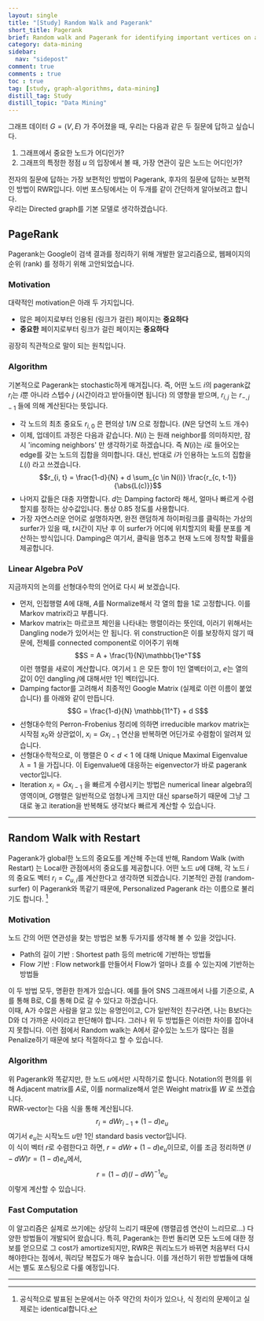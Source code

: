 ```yaml
---
layout: single
title: "[Study] Random Walk and Pagerank"
short_title: Pagerank
brief: Random walk and Pagerank for identifying important vertices on a graph
category: data-mining
sidebar:
  nav: "sidepost"
comment: true
comments : true
toc : true
tag: [study, graph-algorithms, data-mining] 
distill_tag: Study
distill_topic: "Data Mining"
---
```


그래프 데이터 $G = (V, E)$ 가 주어졌을 때, 우리는 다음과 같은 두 질문에 답하고 싶습니다. 
1. 그래프에서 중요한 노드가 어디인가? 
2. 그래프의 특정한 정점 $u$ 의 입장에서 볼 때, 가장 연관이 깊은 노드는 어디인가?

전자의 질문에 답하는 가장 보편적인 방법이 Pagerank, 후자의 질문에 답하는 보편적인 방법이 RWR입니다. 이번 포스팅에서는 이 두개를 같이 간단하게 알아보려고 합니다.  
우리는 Directed graph를 기본 모델로 생각하겠습니다. 

## PageRank 
Pagerank는 Google이 검색 결과를 정리하기 위해 개발한 알고리즘으로, 웹페이지의 순위 (rank) 를 정하기 위해 고안되었습니다.

### Motivation
대략적인 motivation은 아래 두 가지입니다.

- 많은 페이지로부터 인용된 (링크가 걸린) 페이지는 **중요하다**
- **중요한** 페이지로부터 링크가 걸린 페이지는 **중요하다**

굉장히 직관적으로 말이 되는 원칙입니다. 

### Algorithm
기본적으로 Pagerank는 stochastic하게 매겨집니다. 즉, 어떤 노드 $i$의 pagerank값 $r_i$는 $i$뿐 아니라 스텝수 $j$ (시간이라고 받아들이면 됩니다) 의 영향을 받으며, $r_{i, j}$ 는 $r_{-, j-1}$ 들에 의해 계산된다는 뜻입니다. 

- 각 노드의 최초 중요도 $r_{i, 0}$ 은 편의상 $1/N$ 으로 정합니다. ($N$은 당연히 노드 개수)
- 이제, 업데이트 과정은 다음과 같습니다. $N(i)$ 는 원래 neighbor를 의미하지만, 잠시 'incoming neighbors' 만 생각하기로 하겠습니다. 즉 $N(i)$는 $i$로 들어오는 edge를 갖는 노드의 집합을 의미합니다. 대신, 반대로 $i$가 인용하는 노드의 집합을 $L(i)$ 라고 쓰겠습니다. 
$$r_{i, t} = \frac{1-d}{N} + d \sum_{c \in N(i)} \frac{r_{c, t-1}}{\abs{L(c)}}$$
- 나머지 값들은 대충 자명합니다. $d$는 Damping factor라 해서, 얼마나 빠르게 수렴할지를 정하는 상수값입니다. 통상 0.85 정도를 사용합니다. 
- 가장 자연스러운 언어로 설명하자면, 완전 랜덤하게 하이퍼링크를 클릭하는 가상의 surfer가 있을 때, $t$시간이 지난 후 이 surfer가 어디에 위치할지의 확률 분포를 계산하는 방식입니다. Damping은 여기서, 클릭을 멈추고 현재 노드에 정착할 확률을 제공합니다. 

### Linear Algebra PoV
지금까지의 논의를 선형대수학의 언어로 다시 써 보겠습니다. 
- 먼저, 인접행렬 $A$에 대해, $A$를 Normalize해서 각 열의 합을 1로 고정합니다. 이를 Markov matrix라고 부릅니다. 
- Markov matrix는 마르코프 체인을 나타내는 행렬이라는 뜻인데, 이러기 위해서는 Dangling node가 있어서는 안 됩니다. 위 construction은 이를 보장하지 않기 때문에, 전체를 connected component로 이어주기 위해 
  $$S = A + \frac{1}{N}\mathbb{1}e^T$$
  이런 행렬을 새로이 계산합니다. 여기서 $\mathbb{1}$ 은 모든 항이 1인 열벡터이고, $e$는 열의 값이 0인 dangling $j$에 대해서만 1인 벡터입니다. 
- Damping factor를 고려해서 최종적인 Google Matrix (실제로 이런 이름이 붙었습니다) 를 아래와 같이 만듭니다. 
  $$G = \frac{1-d}{N} \mathbb{11^T} + d S$$
- 선형대수학의 Perron-Frobenius 정리에 의하면 irreducible markov matrix는 시작점 $x_0$와 상관없이, $x_i = G x_{i-1}$ 연산을 반복하면 어딘가로 수렴함이 알려져 있습니다. 
- 선형대수학적으로, 이 행렬은 $0 < d < 1$ 에 대해 Unique Maximal Eigenvalue $\lambda = 1$ 을 가집니다. 이 Eigenvalue에 대응하는 eigenvector가 바로 pagerank vector입니다.  
- Iteration $x_{i} = G x_{i-1}$ 을 빠르게 수렴시키는 방법은 numerical linear algebra의 영역이며, $G$행렬은 일반적으로 엄청나게 크지만 대신 sparse하기 때문에 그냥 그대로 놓고 iteration을 반복해도 생각보다 빠르게 계산할 수 있습니다. 

------

## Random Walk with Restart
Pagerank가 global한 노드의 중요도를 계산해 주는데 반해, Random Walk (with Restart) 는 Local한 관점에서의 중요도를 제공합니다. 어떤 노드 $u$에 대해, 각 노드 $i$ 의 중요도 벡터 $r_i = C_{u, i}$를 계산한다고 생각하면 되겠습니다. 기본적인 관점 (random-surfer) 이 Pagerank와 똑같기 때문에, Personalized Pagerank 라는 이름으로 불리기도 합니다. [^1]

### Motivation
노드 간의 어떤 연관성을 찾는 방법은 보통 두가지를 생각해 볼 수 있을 것입니다.
- Path의 길이 기반 : Shortest path 등의 metric에 기반하는 방법들
- Flow 기반 : Flow network를 만들어서 Flow가 얼마나 흐를 수 있는지에 기반하는 방법들 

이 두 방법 모두, 명환한 한계가 있습니다. 예를 들어 SNS 그래프에서 나를 기준으로, A를 통해 B로, C를 통해 D로 갈 수 있다고 하겠습니다.  
이때, A가 수많은 사람을 알고 있는 유명인이고, C가 일반적인 친구라면, 나는 B보다는 D와 더 가까운 사이라고 판단해야 합니다. 그러나 위 두 방법들은 이러한 차이를 잡아내지 못합니다. 이런 점에서 Random walk는 A에서 갈수있는 노드가 많다는 점을 Penalize하기 때문에 보다 적절하다고 할 수 있습니다.


### Algorithm 
위 Pagerank와 똑같지만, 한 노드 $u$에서만 시작하기로 합니다. Notation의 편의를 위해 Adjacent matrix를 $A$로, 이를 normalize해서 얻은 Weight matrix를 $W$ 로 쓰겠습니다.  
RWR-vector는 다음 식을 통해 계산됩니다. 
$$r_{i} = dWr_{i-1} + (1-d) e_u$$
여기서 $e_u$는 시작노드 $u$만 1인 standard basis vector입니다.  
이 식이 벡터 $r$로 수렴한다고 하면, $r = dWr + (1-d) e_u$이므로, 이를 조금 정리하면 $(I - dW)r = (1-d) e_u$에서,
$$r = (1 - d) (I - dW)^{-1} e_u$$ 
이렇게 계산할 수 있습니다. 

### Fast Computation
이 알고리즘은 실제로 쓰기에는 상당히 느리기 때문에 (행렬곱셈 연산이 느리므로...) 다양한 방법들이 개발되어 왔습니다. 특히, Pagerank는 한번 돌리면 모든 노드에 대한 정보를 얻으므로 그 cost가 amortize되지만, RWR은 쿼리노드가 바뀌면 처음부터 다시 해야한다는 점에서, 쿼리당 복잡도가 매우 높습니다. 이를 개선하기 위한 방법들에 대해서는 별도 포스팅으로 다룰 예정입니다. 

------

[^1]: 공식적으로 발표된 논문에서는 아주 약간의 차이가 있으나, 식 정리의 문제이고 실제로는 identical합니다.